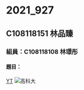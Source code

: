 # 2021_927
## C108118151 林品臻
### 組員：C108118108 林璟彤
#### 題目：
[YT](https://www.youtube.com.tw)
![高科大](https://www.nkust.edu.tw/var/file/0/1000/img/513/539900619.png)

